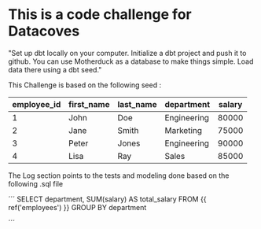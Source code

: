 # This is a code challenge for Datacoves

"Set up dbt locally on your computer. Initialize a dbt project and push it to github. You can use Motherduck as a database to make things simple. Load data there using a dbt seed."

This Challenge is based on the following seed :

| employee_id | first_name | last_name | department  | salary |
|-------------|------------|-----------|-------------|--------|
| 1           | John       | Doe       | Engineering | 80000  |
| 2           | Jane       | Smith     | Marketing   | 75000  |
| 3           | Peter      | Jones     | Engineering | 90000  |
| 4           | Lisa       | Ray       | Sales       | 85000  |

The Log section points to the tests and modeling done based on the following .sql file

´´´
SELECT
  department,
  SUM(salary) AS total_salary
FROM
  {{ ref('employees') }}
GROUP BY
  department

´´´
